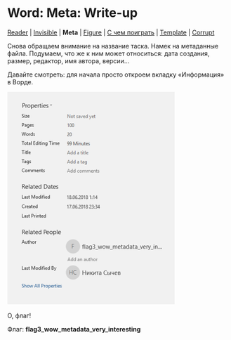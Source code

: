 # Word: Meta: Write-up

[Reader](../word1/WRITEUP.md) | [Invisible](../word2/WRITEUP.md) | **Meta** | [Figure](../word4/WRITEUP.md) | [С чем поиграть](../word5/WRITEUP.md) | [Template](../word6/WRITEUP.md) | [Corrupt](../word7/WRITEUP.md)

Снова обращаем внимание на название таска. Намек на метаданные файла. Подумаем, что же к ним может относиться:
дата создания, размер, редактор, имя автора, версии…

Давайте смотреть: для начала просто откроем вкладку «Информация» в Ворде.

![Свойства](images/properties.png)

О, флаг!

Флаг: **flag3_wow_metadata_very_interesting**
